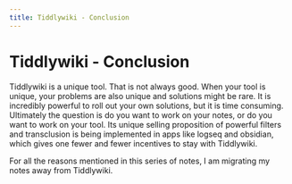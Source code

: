 ```yaml
---
title: Tiddlywiki - Conclusion
---
```


# Tiddlywiki - Conclusion

Tiddlywiki is a unique tool. That is not always good. When your tool is unique, your problems are also unique and solutions might be rare. It is incredibly powerful to roll out your own solutions, but it is time consuming. Ultimately the question is do you want to work on your notes, or do you want to work on your tool. Its unique selling proposition of powerful filters and transclusion is being implemented in apps like logseq and obsidian, which gives one fewer and fewer incentives to stay with Tiddlywiki.

For all the reasons mentioned in this series of notes, I am migrating my notes away from Tiddlywiki.
